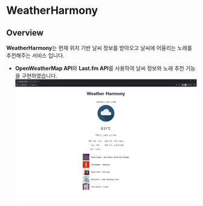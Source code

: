 # WeatherHarmony

## Overview

**WeatherHarmony**는 현재 위치 기반 날씨 정보를 받아오고 날씨에 어울리는 노래를 추천해주는 서비스 입니다.
- **OpenWeatherMap API**와 **Last.fm API**를 사용하여 날씨 정보와 노래 추천 기능을 구현하였습니다.
  ![image](./public/img/index.PNG)